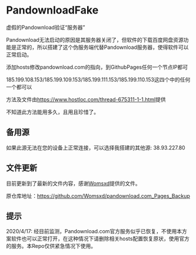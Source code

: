 # PandownloadFake

虚假的Pandownload验证“服务器”

Pandownload无法启动的原因是其服务器关闭了，但软件的下载百度网盘资源功能是正常的，所以搭建了这个伪服务端代替Pandownload服务器，使得软件可以正常启动。

添加hosts修改pandownload.com的指向，到GithubPages任何一个节点IP都可

185.199.108.153/185.199.109.153/185.199.111.153/185.199.110.153这四个中的任何一个都可以

方法及文件由<https://www.hostloc.com/thread-675311-1-1.html>提供

不知道此方法能用多久，且用且珍惜了。

## 备用源

如果此源无法在您的设备上正常连接，可以选择我搭建的其他源: 38.93.227.80

## 文件更新

目前更新到了最新的文件内容，感谢[Womsxd](https://github.com/Womsxd)提供的文件。

原仓库地址：<https://github.com/Womsxd/pandownload.com_Pages_Backup>

## 提示

2020/4/17: 经目前监测，Pandownload.com官方服务似乎已恢复，不使用本方案软件也可以正常打开，在这种情况下请删除相关hosts配置恢复原状，使用官方的服务。本Repo仅供紧急情况下使用。
